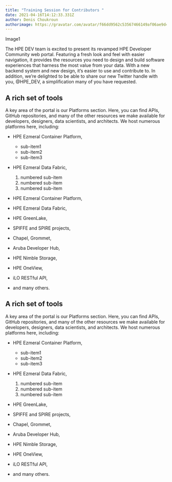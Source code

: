```yaml
---
title: "Training Session for Contributors "
date: 2021-04-16T14:12:33.331Z
author: Denis Choukroun
authorimage: https://gravatar.com/avatar/f66dd9562c53567466149af06ae9d4f1?s=96
---
```

Image1

The HPE DEV team is excited to present its revamped HPE Developer Community web portal. Featuring a fresh look and feel with easier navigation, it provides the resources you need to design and build software experiences that harness the most value from your data. With a new backend system and new design, it’s easier to use and contribute to. In addition, we’re delighted to be able to share our new Twitter handle with you, @HPE_DEV, a simplification many of you have requested.

## A rich set of tools

A key area of the portal is our Platforms section. Here, you can find APIs, GitHub repositories, and many of the other resources we make available for developers, designers, data scientists, and architects. 
We host numerous platforms here, including:

* HPE Ezmeral Container Platform, 

  * sub-item1
  * sub-item2
  * sub-item3
* HPE Ezmeral Data Fabric, 

  1. numbered sub-item
  2. numbered sub-item
  3. numbered sub-item

* HPE Ezmeral Container Platform, 

* HPE Ezmeral Data Fabric,
 
* HPE GreenLake, 

* SPIFFE and SPIRE projects, 

* Chapel, Grommet, 

* Aruba Developer Hub, 

* HPE Nimble Storage, 

* HPE OneView, 

* iLO RESTful API,

* and many others.

## A rich set of tools

A key area of the portal is our Platforms section. Here, you can find APIs, GitHub repositories, and many of the other resources we make available for developers, designers, data scientists, and architects. 
We host numerous platforms here, including:

* HPE Ezmeral Container Platform, 
  * sub-item1
  * sub-item2
  * sub-item3

* HPE Ezmeral Data Fabric, 
  1. numbered sub-item
  2. numbered sub-item
  3. numbered sub-item

* HPE GreenLake, 
* SPIFFE and SPIRE projects, 
* Chapel, Grommet, 
* Aruba Developer Hub, 
* HPE Nimble Storage, 
* HPE OneView, 
* iLO RESTful API,
* and many others.